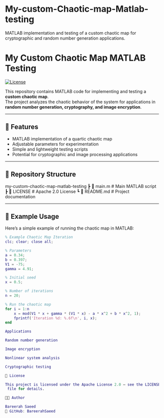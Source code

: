# My-custom-Chaotic-map-Matlab-testing
MATLAB implementation and testing of a custom chaotic map for cryptographic and random number generation applications.
# My Custom Chaotic Map MATLAB Testing

[![License](https://img.shields.io/badge/License-Apache_2.0-blue.svg)](https://opensource.org/licenses/Apache-2.0)

This repository contains MATLAB code for implementing and testing a **custom chaotic map**.  
The project analyzes the chaotic behavior of the system for applications in **random number generation, cryptography, and image encryption**.

---

## 🚀 Features
- MATLAB implementation of a quartic chaotic map
- Adjustable parameters for experimentation
- Simple and lightweight testing scripts
- Potential for cryptographic and image processing applications

---

## 📂 Repository Structure
my-custom-chaotic-map-matlab-testing
┣ 📜 main.m # Main MATLAB script
┣ 📜 LICENSE # Apache 2.0 License
┗ 📜 README.md # Project documentation

---

## 🔧 Example Usage
Here’s a simple example of running the chaotic map in MATLAB:

```matlab
% Example Chaotic Map Iteration
clc; clear; close all;

% Parameters
a = 0.34;
b = 0.397;
V1 = -75;
gamma = 4.91;

% Initial seed
x = 0.5;

% Number of iterations
n = 20;

% Run the chaotic map
for i = 1:n
    x = mod(V1 * x + gamma * (V1 * x) - a * x^2 + b * x^2, 1);
    fprintf('Iteration %d: %.6f\n', i, x);
end

Applications

Random number generation

Image encryption

Nonlinear system analysis

Cryptographic testing

📝 License

This project is licensed under the Apache License 2.0 – see the LICENSE
 file for details.

👩‍💻 Author

Bareerah Saeed
📌 GitHub: BareerahSaeed
